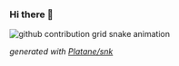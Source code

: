 ### Hi there 👋

![github contribution grid snake animation](https://raw.githubusercontent.com/LaurentBouquet/LaurentBouquet/dist/github-snake.svg)

_generated with [Platane/snk](https://github.com/Platane/snk)_

<!--
**LaurentBouquet/LaurentBouquet** is a ✨ _special_ ✨ repository because its `README.md` (this file) appears on your GitHub profile.

Here are some ideas to get you started:

- 🔭 I’m currently working on ...
- 🌱 I’m currently learning ...
- 👯 I’m looking to collaborate on ...
- 🤔 I’m looking for help with ...
- 💬 Ask me about ...
- 📫 How to reach me: ...
- 😄 Pronouns: ...
- ⚡ Fun fact: ...
-->
